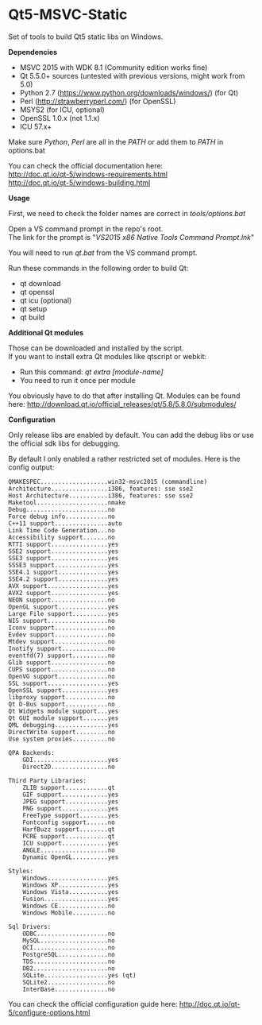 # **Qt5-MSVC-Static**

Set of tools to build Qt5 static libs on Windows.

**Dependencies**

 - MSVC 2015 with WDK 8.1 (Community edition works fine)
 - Qt 5.5.0+ sources (untested with previous versions, might work from 5.0)
 - Python 2.7 (https://www.python.org/downloads/windows/) (for Qt)
 - Perl (http://strawberryperl.com/) (for OpenSSL)
 - MSYS2 (for ICU, optional)
 - OpenSSL 1.0.x (not 1.1.x)
 - ICU 57.x+

Make sure *Python*, *Perl* are all in the *PATH* or add them to *PATH* in options.bat

You can check the official documentation here:  
http://doc.qt.io/qt-5/windows-requirements.html  
http://doc.qt.io/qt-5/windows-building.html  

**Usage**

First, we need to check the folder names are correct in *tools/options.bat*  

Open a VS command prompt in the repo's root.  
The link for the prompt is "*VS2015 x86 Native Tools Command Prompt.lnk*"

You will need to run *qt.bat* from the VS command prompt.

Run these commands in the following order to build Qt:
 - qt download
 - qt openssl
 - qt icu (optional)
 - qt setup
 - qt build

**Additional Qt modules**

Those can be downloaded and installed by the script.  
If you want to install extra Qt modules like qtscript or webkit:
- Run this command: *qt extra [module-name]*
- You need to run it once per module

You obviously have to do that after installing Qt.
Modules can be found here: http://download.qt.io/official_releases/qt/5.8/5.8.0/submodules/

**Configuration**

Only release libs are enabled by default. 
You can add the debug libs or use the official sdk libs for debugging.

By default I only enabled a rather restricted set of modules.
Here is the config output:

    QMAKESPEC...................win32-msvc2015 (commandline)
    Architecture................i386, features: sse sse2
    Host Architecture...........i386, features: sse sse2
    Maketool....................nmake
    Debug.......................no
    Force debug info............no
    C++11 support...............auto
    Link Time Code Generation...no
    Accessibility support.......no
    RTTI support................yes
    SSE2 support................yes
    SSE3 support................yes
    SSSE3 support...............yes
    SSE4.1 support..............yes
    SSE4.2 support..............yes
    AVX support.................yes
    AVX2 support................yes
    NEON support................no
    OpenGL support..............yes
    Large File support..........yes
    NIS support.................no
    Iconv support...............no
    Evdev support...............no
    Mtdev support...............no
    Inotify support.............no
    eventfd(7) support..........no
    Glib support................no
    CUPS support................no
    OpenVG support..............no
    SSL support.................yes
    OpenSSL support.............yes
    libproxy support............no
    Qt D-Bus support............no
    Qt Widgets module support...yes
    Qt GUI module support.......yes
    QML debugging...............yes
    DirectWrite support.........no
    Use system proxies..........no
    
    QPA Backends:
        GDI.....................yes
        Direct2D................no
    
    Third Party Libraries:
        ZLIB support............qt
        GIF support.............yes
        JPEG support............yes
        PNG support.............yes
        FreeType support........yes
        Fontconfig support......no
        HarfBuzz support........qt
        PCRE support............qt
        ICU support.............yes
        ANGLE...................no
        Dynamic OpenGL..........yes
    
    Styles:
        Windows.................yes
        Windows XP..............yes
        Windows Vista...........yes
        Fusion..................yes
        Windows CE..............no
        Windows Mobile..........no
    
    Sql Drivers:
        ODBC....................no
        MySQL...................no
        OCI.....................no
        PostgreSQL..............no
        TDS.....................no
        DB2.....................no
        SQLite..................yes (qt)
        SQLite2.................no
        InterBase...............no

You can check the official configuration guide here:
http://doc.qt.io/qt-5/configure-options.html
